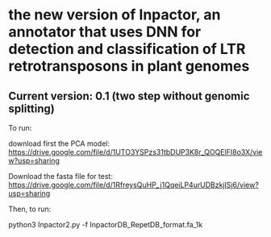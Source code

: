 # the new version of Inpactor, an annotator that uses DNN for detection and classification of LTR retrotransposons in plant genomes

## Current version: 0.1 (two step without genomic splitting)
To run:

download first the PCA model: https://drive.google.com/file/d/1UTO3YSPzs31tbDUP3K8r_QOQElFI8o3X/view?usp=sharing

Download the fasta file for test: https://drive.google.com/file/d/1RfreysQuHP_j1QqeiLP4urUDBzkjISj6/view?usp=sharing

Then, to run:

python3 Inpactor2.py -f InpactorDB_RepetDB_format.fa_1k
